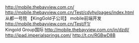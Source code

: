 http://mobile.thebayview.com.cn/  
http://mobile.thebayview.com.cn/Test/cdyhy/pages/index.html  
从都一号院 【KingGold子公司】
mobile前端开发 
http://mobile.thebayview.com.cn/Test/F1/  
Kingold Group国际
http://mobile.thebayview.com.cn/in/dzdl/  
http://ipad.imperialsprings.com/
http://t.cn/RGBwD8B  

